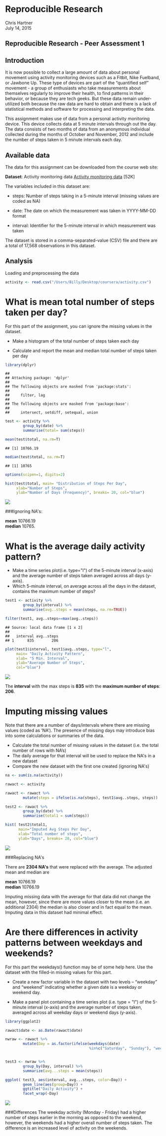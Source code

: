 # Reproducible Research
Chris Hartner  
July 14, 2015  


Reproducible Research - Peer Assessment 1
---
Introduction
---
It is now possible to collect a large amount of data about personal movement using activity monitoring devices such as a Fitbit, Nike Fuelband, or Jawbone Up. These type of devices are part of the “quantified self” movement - a group of enthusiasts who take measurements about themselves regularly to improve their health, to find patterns in their behavior, or because they are tech geeks. But these data remain under-utilized both because the raw data are hard to obtain and there is a lack of statistical methods and software for processing and interpreting the data.

This assignment makes use of data from a personal activity monitoring device. This device collects data at 5 minute intervals through out the day. The data consists of two months of data from an anonymous individual collected during the months of October and November, 2012 and include the number of steps taken in 5 minute intervals each day.


Available data
---
The data for this assignment can be downloaded from the course web site:

**Dataset**: Activity monitoring data [Activity monitoring data](https://d396qusza40orc.cloudfront.net/repdata%2Fdata%2Factivity.zip) [52K]

The variables included in this dataset are:

* steps: Number of steps taking in a 5-minute interval (missing values are coded as NA)

* date: The date on which the measurement was taken in YYYY-MM-DD format

* interval: Identifier for the 5-minute interval in which measurement was taken

The dataset is stored in a comma-separated-value (CSV) file and there are a total of 17,568 observations in this dataset.

Analysis
---
Loading and preprocessing the data



```r
activity <- read.csv("/Users/Billy/Desktop/coursera/activity.csv")
```

What is mean total number of steps taken per day?
===
For this part of the assignment, you can ignore the missing values in the dataset.

* Make a histogram of the total number of steps taken each day

* Calculate and report the mean and median total number of steps taken per day



```r
library(dplyr)
```

```
## 
## Attaching package: 'dplyr'
## 
## The following objects are masked from 'package:stats':
## 
##     filter, lag
## 
## The following objects are masked from 'package:base':
## 
##     intersect, setdiff, setequal, union
```

```r
test <- activity %>% 
        group_by(date) %>%
        summarise(total= sum(steps)) 

mean(test$total, na.rm=T)
```

```
## [1] 10766.19
```

```r
median(test$total, na.rm=T)
```

```
## [1] 10765
```

```r
options(scipen=1, digits=2)

hist(test$total, main= "Distribution of Steps Per Day", 
     xlab="Number of Steps",
     ylab="Number of Days (Frequency)", breaks= 20, col="blue")
```

![](PA1_template_files/figure-html/unnamed-chunk-2-1.png) 

###Ignoring NA's:   

**mean**   10766.19   
**median** 10765.



What is the average daily activity pattern?
===
* Make a time series plot(i.e. type="l") of the 5-minute interval (x-axis) and the average number of steps taken averaged across all days (y-axis).
* Which 5-minute interval, on average across all the days in the dataset, contains the maximum number of steps?


```r
test1 <- activity %>% 
        group_by(interval) %>%
        summarise(avg..steps = mean(steps, na.rm=TRUE))

filter(test1, avg..steps==max(avg..steps))
```

```
## Source: local data frame [1 x 2]
## 
##   interval avg..steps
## 1      835        206
```

```r
plot(test1$interval, test1$avg..steps, type="l",
     main= "Daily Activity Pattern", 
     xlab= "5 Min. Interval", 
     ylab="Average Number of Steps",
     col="blue")
```

![](PA1_template_files/figure-html/unnamed-chunk-3-1.png) 

The **interval** with the max steps is **835** with the **maximum number of steps**: **206**.


Imputing missing values
===
Note that there are a number of days/intervals where there are missing values (coded as ‘NA’). The presence of missing days may introduce bias into some calculations or summaries of the data.

* Calculate the total number of missing values in the dataset (i.e. the total number of rows with NA’s)
* The daily average for that interval will be used to replace the NA's in a new dataset 
* Compare the new dataset with the first one created (ignoring NA's)
    


```r
na <- sum(is.na(activity))

rawact <- activity

rawact <- rawact %>%
        mutate(steps = ifelse(is.na(steps), test1$avg..steps, steps))

test2 <- rawact %>%
        group_by(date) %>%
        summarise(total1 = sum(steps))

hist( test2$total1,
      main="Imputed Avg Steps Per Day",
      xlab="Total number of steps",
      ylab="Days", breaks= 20, col="blue")
```

![](PA1_template_files/figure-html/unnamed-chunk-4-1.png) 

###Replacing NA's

There are **2304 NA's** that were replaced with the average. The adjusted mean and median are

**mean** 10766.19   
**median** 10766.19   


Imputing missing data with the average for that data did not change the mean, however, since there are more values closer to the mean (i.e. an additional 2304) the median is also closer and in fact equal to the mean.  Imputing data in this dataset had minimal effect.  

Are there differences in activity patterns between weekdays and weekends?
===
For this part the weekdays() function may be of some help here. Use the dataset with the filled-in missing values for this part.

* Create a new factor variable in the dataset with two levels – “weekday” and “weekend” indicating whether a given date is a weekday or weekend day.

* Make a panel plot containing a time series plot (i.e. type = "l") of the 5-minute interval (x-axis) and the average number of steps taken, averaged across all weekday days or weekend days (y-axis).


```r
library(ggplot2)

rawact$date <- as.Date(rawact$date)

nwraw <- rawact %>% 
        mutate(Day = as.factor(ifelse(weekdays(date)
                                      %in%c("Saturday", "Sunday"), "weekend", "weekday")))


test3 <- nwraw %>%
        group_by(Day, interval) %>%
        summarize(avg...steps = mean(steps))

ggplot( test3, aes(interval, avg...steps, color=Day)) +
        geom_line(aes(group=Day)) +
        ggtitle("Daily Activity") +
        facet_wrap(~Day)
```

![](PA1_template_files/figure-html/unnamed-chunk-5-1.png) 

###Differences
The weekday activity (Monday - Friday) had a higher number of steps earlier in the morning as opposed to the weekend, however, the weekends had a higher overall number of steps taken.  The difference is an increased level of activity on the weekends.
